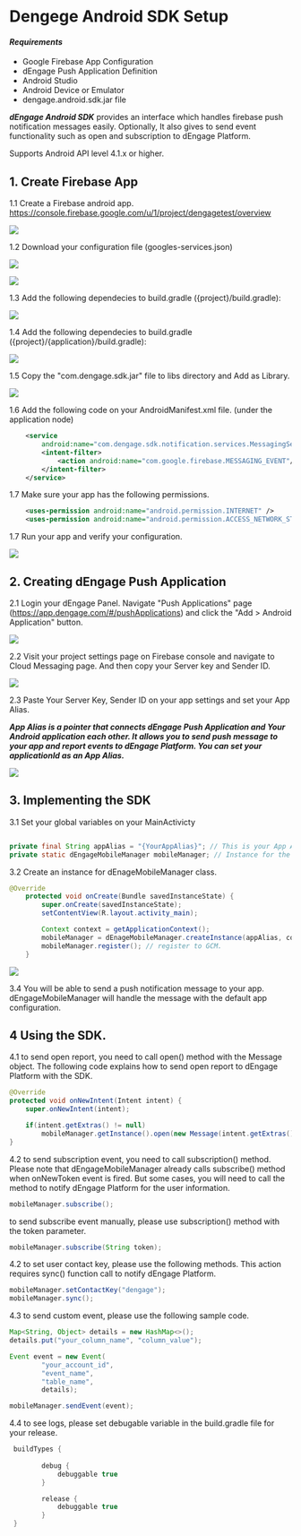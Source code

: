 # Dengege Android SDK Setup

#### *Requirements*

* Google Firebase App Configuration
* dEngage Push Application Definition
* Android Studio
* Android Device or Emulator
* dengage.android.sdk.jar file

***dEngage Android SDK*** provides an interface which handles firebase push notification messages easily. Optionally, It also gives to send event functionality such as open and subscription to dEngage Platform.

Supports Android API level 4.1.x or higher.

## 1. Create Firebase App

1.1 Create a Firebase android app. https://console.firebase.google.com/u/1/project/dengagetest/overview

![](./images/create-firebase-app.png)

1.2 Download your configuration file (googles-services.json)

![](./images/download-your-configuration.png)

![](./images/download-your-configuration-2.png)

1.3 Add the following dependecies to build.gradle  ({project}/build.gradle):

![](./images/add-dependicies-1.png)

1.4 Add the following dependecies to build.gradle  ({project}/{application}/build.gradle):

![](./images/add-dependicies-2.png)

1.5 Copy the "com.dengage.sdk.jar" file to libs directory and Add as Library.

![](./images/copy-sdk-to-libs-dir.png) 

1.6 Add the following code on your AndroidManifest.xml file. (under the application node)

```xml
    <service
        android:name="com.dengage.sdk.notification.services.MessagingService">
        <intent-filter>
            <action android:name="com.google.firebase.MESSAGING_EVENT"/>
        </intent-filter>
    </service>
```

1.7 Make sure your app has the following permissions.

```xml
    <uses-permission android:name="android.permission.INTERNET" />
    <uses-permission android:name="android.permission.ACCESS_NETWORK_STATE" />
```

1.7 Run your app and verify your configuration.

![](./images/run-app-and-verify.png) 

## 2. Creating dEngage Push Application

2.1 Login your dEngage Panel. Navigate "Push Applications" page (https://app.dengage.com/#/pushApplications) and click the "Add > Android Application" button.

![](./images/login-and-set-app.png)

2.2 Visit your project settings page on Firebase console and navigate to Cloud Messaging page. And then copy your Server key and Sender ID.

![](./images/copy-server-key-and-id.png)

2.3 Paste Your Server Key, Sender ID on your app settings and set your App Alias.
 
***App Alias is a pointer that connects dEngage Push Application and Your Android application each other. It allows you to send push message to your app and report events to dEngage Platform. You can set your applicationId as an App Alias.***

![](./images/app-alias-definition.png)


## 3. Implementing the SDK

3.1 Set your global variables on your MainActivicty

```java

private final String appAlias = "{YourAppAlias}"; // This is your App Alias which you set on dEngage Push Application settings page.
private static dEngageMobileManager mobileManager; // Instance for the dEngageMobileManager class. So you can access the variable globally.

```

3.2 Create an instance for dEnageMobileManager class.

```java
@Override
    protected void onCreate(Bundle savedInstanceState) {
        super.onCreate(savedInstanceState);
        setContentView(R.layout.activity_main);

        Context context = getApplicationContext();
        mobileManager = dEnageMobileManager.createInstance(appAlias, context);
        mobileManager.register(); // register to GCM.
    }
```

![](./images/implement-the-code.png)


3.4 You will be able to send a push notification message to your app. dEngageMobileManager will handle the message with the default app configuration.

## 4 Using the SDK.

4.1 to send open report, you need to call open() method with the Message object. The following code explains how to send open report to dEngage Platform with the SDK.

```java
@Override
protected void onNewIntent(Intent intent) {
    super.onNewIntent(intent);

    if(intent.getExtras() != null)
        mobileManager.getInstance().open(new Message(intent.getExtras()));
}
```


4.2 to send subscription event, you need to call subscription() method. Please note that dEngageMobileManager already calls subscribe() method when onNewToken event is fired. But some cases, you will need to call the method to notify dEngage Platform for the user information.

```java
mobileManager.subscribe();
```

to send subscribe event manually, please use subscription() method with the token parameter. 

```java
mobileManager.subscribe(String token);
```


4.2 to set user contact key, please use the following methods. This action requires sync() function call to notify dEngage Platform.

```java
mobileManager.setContactKey("dengage");
mobileManager.sync();
```

4.3 to send custom event, please use the following sample code. 

```java
Map<String, Object> details = new HashMap<>();
details.put("your_column_name", "column_value");

Event event = new Event(
        "your_account_id",
        "event_name",
        "table_name",
        details);

mobileManager.sendEvent(event);
```


4.4 to see logs, please set debugable variable in the build.gradle file for your release.

```gradle
 buildTypes {
 
        debug {
            debuggable true 
        }

        release {
            debuggable true 
        }
 }
```